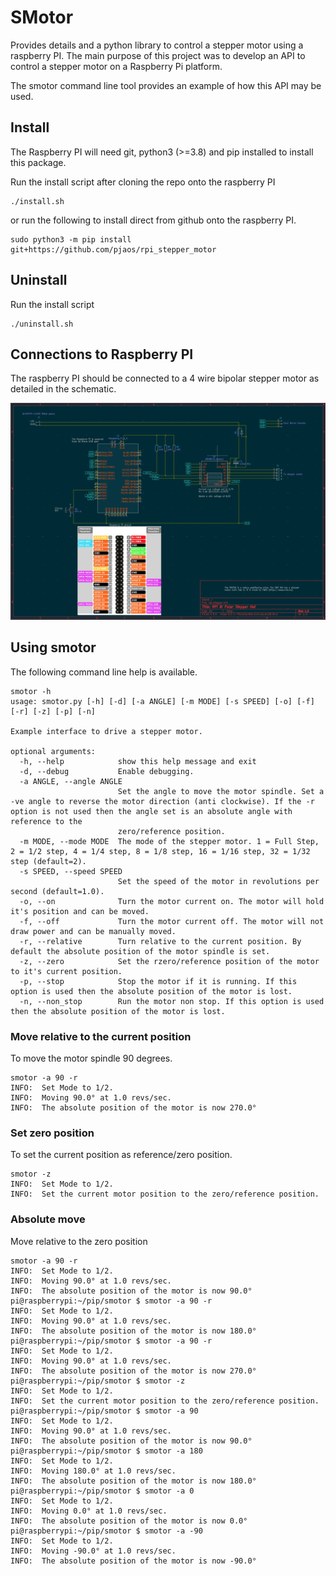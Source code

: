 # SMotor
Provides details and a python library to control a stepper motor using a raspberry PI. The main purpose of this project was to develop an API to control a stepper motor on a Raspberry Pi platform.

The smotor command line tool provides an example of how this API may be used.

## Install
The Raspberry PI will need git, python3 (>=3.8) and pip installed to install this package.

Run the install script after cloning the repo onto the raspberry PI

```
./install.sh
```

or run the following to install direct from github onto the raspberry PI.

```
sudo python3 -m pip install git+https://github.com/pjaos/rpi_stepper_motor
```

## Uninstall
Run the install script

```
./uninstall.sh
```
## Connections to Raspberry PI

The raspberry PI should be connected to a 4 wire bipolar stepper motor as detailed in the
schematic.

![alt text](images/schematic.png "Schematic")

## Using smotor
The following command line help is available.

```
smotor -h
usage: smotor.py [-h] [-d] [-a ANGLE] [-m MODE] [-s SPEED] [-o] [-f] [-r] [-z] [-p] [-n]

Example interface to drive a stepper motor.

optional arguments:
  -h, --help            show this help message and exit
  -d, --debug           Enable debugging.
  -a ANGLE, --angle ANGLE
                        Set the angle to move the motor spindle. Set a -ve angle to reverse the motor direction (anti clockwise). If the -r option is not used then the angle set is an absolute angle with reference to the
                        zero/reference position.
  -m MODE, --mode MODE  The mode of the stepper motor. 1 = Full Step, 2 = 1/2 step, 4 = 1/4 step, 8 = 1/8 step, 16 = 1/16 step, 32 = 1/32 step (default=2).
  -s SPEED, --speed SPEED
                        Set the speed of the motor in revolutions per second (default=1.0).
  -o, --on              Turn the motor current on. The motor will hold it's position and can be moved.
  -f, --off             Turn the motor current off. The motor will not draw power and can be manually moved.
  -r, --relative        Turn relative to the current position. By default the absolute position of the motor spindle is set.
  -z, --zero            Set the rzero/reference position of the motor to it's current position.
  -p, --stop            Stop the motor if it is running. If this option is used then the absolute position of the motor is lost.
  -n, --non_stop        Run the motor non stop. If this option is used then the absolute position of the motor is lost.
```


### Move relative to the current position
To move the motor spindle 90 degrees.

```
smotor -a 90 -r
INFO:  Set Mode to 1/2.
INFO:  Moving 90.0° at 1.0 revs/sec.
INFO:  The absolute position of the motor is now 270.0°
```

### Set zero position
To set the current position as reference/zero position.

```
smotor -z
INFO:  Set Mode to 1/2.
INFO:  Set the current motor position to the zero/reference position.
```

### Absolute move
Move relative to the zero position

```
smotor -a 90 -r
INFO:  Set Mode to 1/2.
INFO:  Moving 90.0° at 1.0 revs/sec.
INFO:  The absolute position of the motor is now 90.0°
pi@raspberrypi:~/pip/smotor $ smotor -a 90 -r
INFO:  Set Mode to 1/2.
INFO:  Moving 90.0° at 1.0 revs/sec.
INFO:  The absolute position of the motor is now 180.0°
pi@raspberrypi:~/pip/smotor $ smotor -a 90 -r
INFO:  Set Mode to 1/2.
INFO:  Moving 90.0° at 1.0 revs/sec.
INFO:  The absolute position of the motor is now 270.0°
pi@raspberrypi:~/pip/smotor $ smotor -z
INFO:  Set Mode to 1/2.
INFO:  Set the current motor position to the zero/reference position.
pi@raspberrypi:~/pip/smotor $ smotor -a 90
INFO:  Set Mode to 1/2.
INFO:  Moving 90.0° at 1.0 revs/sec.
INFO:  The absolute position of the motor is now 90.0°
pi@raspberrypi:~/pip/smotor $ smotor -a 180
INFO:  Set Mode to 1/2.
INFO:  Moving 180.0° at 1.0 revs/sec.
INFO:  The absolute position of the motor is now 180.0°
pi@raspberrypi:~/pip/smotor $ smotor -a 0
INFO:  Set Mode to 1/2.
INFO:  Moving 0.0° at 1.0 revs/sec.
INFO:  The absolute position of the motor is now 0.0°
pi@raspberrypi:~/pip/smotor $ smotor -a -90
INFO:  Set Mode to 1/2.
INFO:  Moving -90.0° at 1.0 revs/sec.
INFO:  The absolute position of the motor is now -90.0°

```
